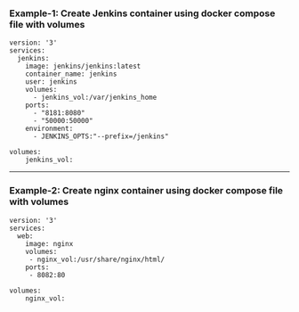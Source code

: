 ### Example-1: Create Jenkins container using docker compose file with volumes

    version: '3'
    services:
      jenkins:
        image: jenkins/jenkins:latest
        container_name: jenkins
        user: jenkins
        volumes:
          - jenkins_vol:/var/jenkins_home
        ports:
          - "8181:8080"
          - "50000:50000"
        environment:
          - JENKINS_OPTS:"--prefix=/jenkins"

    volumes:
        jenkins_vol:

 -------------
 
 ### Example-2: Create nginx container using docker compose file with volumes
 
    version: '3'
    services:
      web:
        image: nginx
        volumes:
         - nginx_vol:/usr/share/nginx/html/
        ports:
         - 8082:80

    volumes:
        nginx_vol:

